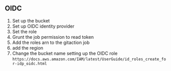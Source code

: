 ## OIDC
1. Set up the bucket
2. Set up OIDC identity provider
3. Set the role
4. Grunt the job permission to read token
5. Add the roles arn to the gitaction job
6. add the region
7. Change the bucket name
setting up the OIDC role
`https://docs.aws.amazon.com/IAM/latest/UserGuide/id_roles_create_for-idp_oidc.html`